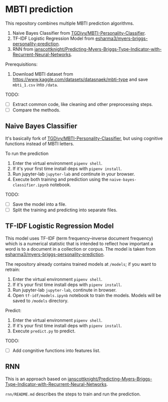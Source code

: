 # MBTI prediction
This repository combines multiple MBTI prediction algorithms.

1. Naive Bayes Classifier from [TGDivy/MBTI-Personality-Classifier](https://github.com/TGDivy/MBTI-Personality-Classifier/blob/master/MBTI%20personality%20classifier.ipynb).
2. TF-IDF Logistic Regression Model from [esharma3/myers-briggs-personality-prediction](https://github.com/esharma3/myers-briggs-personality-prediction).
3. RNN from [ianscottknight/Predicting-Myers-Briggs-Type-Indicator-with-Recurrent-Neural-Networks](https://github.com/ianscottknight/Predicting-Myers-Briggs-Type-Indicator-with-Recurrent-Neural-Networks).

Prerequisitions:
1. Download MBTI dataset from https://www.kaggle.com/datasets/datasnaek/mbti-type and save `mbti_1.csv` into `/data`.


TODO:
- [ ] Extract common code, like cleaning and other preprocessing steps.
- [ ] Compare the methods.

## Naive Bayes Classifier
It's basically fork of [TGDivy/MBTI-Personality-Classifier](https://github.com/TGDivy/MBTI-Personality-Classifier/blob/master/MBTI%20personality%20classifier.ipynb), but using cognitive functions instead of MBTI letters.

To run the prediction
1. Enter the virtual environment `pipenv shell`.
2. If it's your first time install deps with `pipenv install`.
3. Run jupyter-lab `jupyter-lab` and continute in your browser.
4. Execute both training and prediction using the `naive-bayes-classifier.ipynb` notebook.

TODO:
- [ ] Save the model into a file.
- [ ] Split the training and predicting into separate files.

## TF-IDF Logistic Regression Model
This model uses TF-IDF (term frequency–inverse document frequency) which is a numerical statistic that is intended to reflect how important a word is to a document in a collection or corpus.
The model is taken from [esharma3/myers-briggs-personality-prediction](https://github.com/esharma3/myers-briggs-personality-prediction).


The repository already contains trained models at `/models`; if you want to retrain:
1. Enter the virtual environment `pipenv shell`.
2. If it's your first time install deps with `pipenv install`.
2. Run jupyter-lab `jupyter-lab`, continute in browser.
3. Open `tf-idf/models.ipynb` notebook to train the models. Models will be saved to `/models` directory.

Predict:
1. Enter the virtual environment `pipenv shell`.
2. If it's your first time install deps with `pipenv install`.
3. Execute `predict.py` to predict.

TODO:
- [ ] Add congnitive functions into features list.

## RNN

This is an approach based on [ianscottknight/Predicting-Myers-Briggs-Type-Indicator-with-Recurrent-Neural-Networks](https://github.com/ianscottknight/Predicting-Myers-Briggs-Type-Indicator-with-Recurrent-Neural-Networks).

`rnn/README.md` describes the steps to train and run the prediction.

